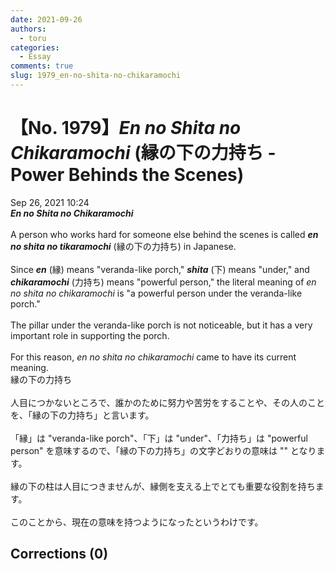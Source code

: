 ```yaml
---
date: 2021-09-26
authors:
  - toru
categories:
  - Essay
comments: true
slug: 1979_en-no-shita-no-chikaramochi
---
```


# 【No. 1979】<strong><em>En no Shita no Chikaramochi</strong></em> (縁の下の力持ち - Power Behinds the Scenes)
<div class="date">Sep 26, 2021 10:24</div>
<div id="post"><div id="body_show_ori">
<strong><em>En no Shita no Chikaramochi</strong></em><br/><br/>A person who works hard for someone else behind the scenes is called <strong><em>en no shita no tikaramochi</em></strong> (縁の下の力持ち) in Japanese.<br/><br/>Since <strong><em>en</em></strong> (縁) means "veranda-like porch," <strong><em>shita</em></strong> (下) means "under," and <strong><em>chikaramochi</em></strong> (力持ち) means "powerful person," the literal meaning of <em>en no shita no chikaramochi</em> is "a powerful person under the veranda-like porch."<br/><br/>The pillar under the veranda-like porch is not noticeable, but it has a very important role in supporting the porch.<br/><br/>For this reason, <em>en no shita no chikaramochi</em> came to have its current meaning.
</div></div>

<!-- more -->

<div id="post_ja"><div id="body_show_mo">
縁の下の力持ち<br/><br/>人目につかないところで、誰かのために努力や苦労をすることや、その人のことを、「縁の下の力持ち」と言います。<br/><br/>「縁」は "veranda-like porch"、「下」は "under"、「力持ち」は "powerful person" を意味するので、「縁の下の力持ち」の文字どおりの意味は "" となります。<br/><br/>縁の下の柱は人目につきませんが、縁側を支える上でとても重要な役割を持ちます。<br/><br/>このことから、現在の意味を持つようになったというわけです。
</div></div>

## Corrections (0)
